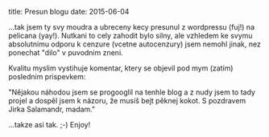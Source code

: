 title: Presun blogu
date: 2015-06-04

...tak jsem ty svy moudra a ubreceny kecy presunul z wordpressu (fuj!)
na pelicana (yay!). Nutkani to cely zahodit bylo silny, ale vzhledem
ke svymu absolutnimu odporu k cenzure (vcetne autocenzury) jsem nemohl
jinak, nez ponechat "dilo" v puvodnim zneni.

Kvalitu myslim vystihuje komentar, ktery se objevil pod mym (zatim)
poslednim prispevkem:

"Nějakou náhodou jsem se progooglil na tenhle blog a z nudy jsem to tady projel a dospěl jsem k názoru, že musíš bejt pěknej kokot. S pozdravem Jirka Salamandr, madam."

...takze asi tak. ;-) Enjoy!
